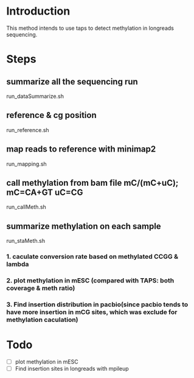 # Introduction
This method intends to use taps to detect methylation in longreads sequencing.

# Steps
## summarize all the sequencing run
run_dataSummarize.sh 
## reference & cg position 
run_reference.sh
## map reads to reference with minimap2
run_mapping.sh
## call methylation from bam file mC/(mC+uC); mC=CA+GT uC=CG 
run_callMeth.sh
## summarize methylation on each sample
run_staMeth.sh
### 1. caculate conversion rate based on methylated CCGG & lambda
### 2. plot methylation in mESC (compared with TAPS: both coverage & meth ratio)
### 3. Find insertion distribution in pacbio(since pacbio tends to have more insertion in mCG sites, which was exclude for methylation caculation)

# Todo
- [ ] plot methylation in mESC
- [ ] Find insertion sites in longreads with mpileup